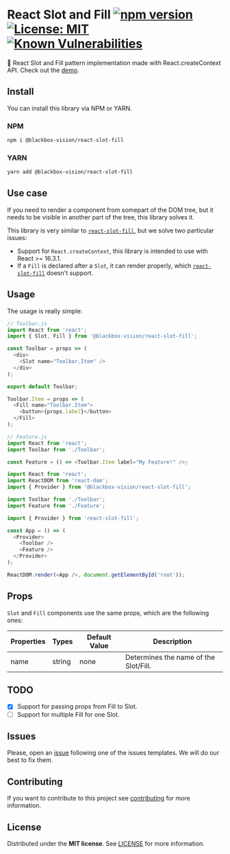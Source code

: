 # React Slot and Fill [![npm version](https://badge.fury.io/js/%40blackbox-vision%2Freact-slot-fill.svg)](https://badge.fury.io/js/%40blackbox-vision%2Freact-slot-fill) [![License: MIT](https://img.shields.io/badge/License-MIT-brightgreen.svg)](https://opensource.org/licenses/MIT) [![Known Vulnerabilities](https://snyk.io/test/github/blackboxvision/react-slot-fill/badge.svg)](https://snyk.io/test/github/blackboxvision/react-slot-fill)

:rocket: React Slot and Fill pattern implementation made with React.createContext API. Check out the [demo](https://blackboxvision.github.io/react-slot-fill/).

## Install

You can install this library via NPM or YARN.

### NPM

```bash
npm i @blackbox-vision/react-slot-fill
```

### YARN

```bash
yarn add @blackbox-vision/react-slot-fill
```

## Use case

If you need to render a component from somepart of the DOM tree, but it needs to be visible in another part of the tree, this library solves it.

This library is very similar to [`react-slot-fill`](https://github.com/camwest/react-slot-fill), but we solve two particular issues:

- Support for `React.createContext`, this library is intended to use with React >= 16.3.1.
- If a `Fill` is declared after a `Slot`, it can render properly, which [`react-slot-fill`](https://github.com/camwest/react-slot-fill) doesn't support.

## Usage

The usage is really simple:

```javascript
// Toolbar.js
import React from 'react';
import { Slot, Fill } from '@blackbox-vision/react-slot-fill';

const Toolbar = props => (
  <div>
    <Slot name="Toolbar.Item" />
  </div>
);

export default Toolbar;

Toolbar.Item = props => (
  <Fill name="Toolbar.Item">
    <button>{props.label}</button>
  </Fill>
);
```

```javascript
// Feature.js
import React from 'react';
import Toolbar from './Toolbar';

const Feature = () => <Toolbar.Item label="My Feature!" />;
```

```javascript
import React from 'react';
import ReactDOM from 'react-dom';
import { Provider } from '@blackbox-vision/react-slot-fill';

import Toolbar from './Toolbar';
import Feature from './Feature';

import { Provider } from 'react-slot-fill';

const App = () => (
  <Provider>
    <Toolbar />
    <Feature />
  </Provider>
);

ReactDOM.render(<App />, document.getElementById('root'));
```

## Props

`Slot` and `Fill` components use the same props, which are the following ones:

| Properties | Types  | Default Value | Description                           |
| ---------- | ------ | ------------- | ------------------------------------- |
| name       | string | none          | Determines the name of the Slot/Fill. |

## TODO

- [x] Support for passing props from Fill to Slot.
- [ ] Support for multiple Fill for one Slot.

## Issues

Please, open an [issue](https://github.com/BlackBoxVision/react-slot-fill/issues) following one of the issues templates. We will do our best to fix them.

## Contributing

If you want to contribute to this project see [contributing](https://github.com/BlackBoxVision/react-slot-fill/blob/master/CONTRIBUTING.md) for more information.

## License

Distributed under the **MIT license**. See [LICENSE](https://github.com/BlackBoxVision/react-slot-fill/blob/master/LICENSE) for more information.
